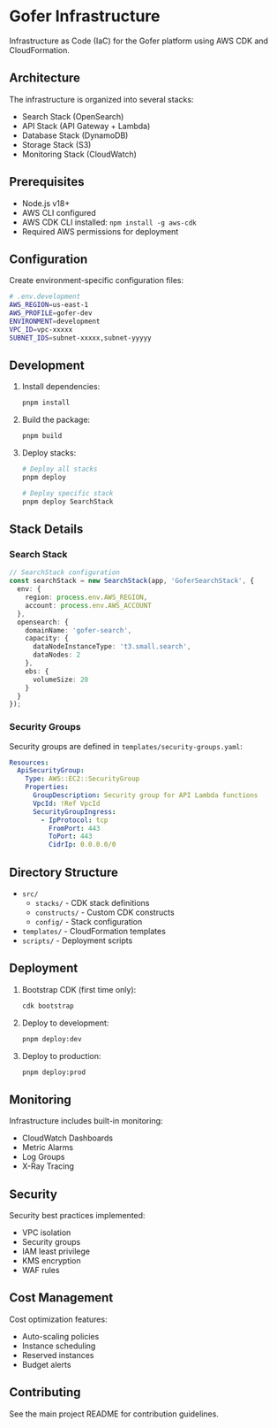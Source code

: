 # Gofer Infrastructure

Infrastructure as Code (IaC) for the Gofer platform using AWS CDK and CloudFormation.

## Architecture

The infrastructure is organized into several stacks:

- Search Stack (OpenSearch)
- API Stack (API Gateway + Lambda)
- Database Stack (DynamoDB)
- Storage Stack (S3)
- Monitoring Stack (CloudWatch)

## Prerequisites

- Node.js v18+
- AWS CLI configured
- AWS CDK CLI installed: `npm install -g aws-cdk`
- Required AWS permissions for deployment

## Configuration

Create environment-specific configuration files:

```bash
# .env.development
AWS_REGION=us-east-1
AWS_PROFILE=gofer-dev
ENVIRONMENT=development
VPC_ID=vpc-xxxxx
SUBNET_IDS=subnet-xxxxx,subnet-yyyyy
```

## Development

1. Install dependencies:
   ```bash
   pnpm install
   ```

2. Build the package:
   ```bash
   pnpm build
   ```

3. Deploy stacks:
   ```bash
   # Deploy all stacks
   pnpm deploy

   # Deploy specific stack
   pnpm deploy SearchStack
   ```

## Stack Details

### Search Stack

```typescript
// SearchStack configuration
const searchStack = new SearchStack(app, 'GoferSearchStack', {
  env: {
    region: process.env.AWS_REGION,
    account: process.env.AWS_ACCOUNT
  },
  opensearch: {
    domainName: 'gofer-search',
    capacity: {
      dataNodeInstanceType: 't3.small.search',
      dataNodes: 2
    },
    ebs: {
      volumeSize: 20
    }
  }
});
```

### Security Groups

Security groups are defined in `templates/security-groups.yaml`:

```yaml
Resources:
  ApiSecurityGroup:
    Type: AWS::EC2::SecurityGroup
    Properties:
      GroupDescription: Security group for API Lambda functions
      VpcId: !Ref VpcId
      SecurityGroupIngress:
        - IpProtocol: tcp
          FromPort: 443
          ToPort: 443
          CidrIp: 0.0.0.0/0
```

## Directory Structure

- `src/`
  - `stacks/` - CDK stack definitions
  - `constructs/` - Custom CDK constructs
  - `config/` - Stack configuration
- `templates/` - CloudFormation templates
- `scripts/` - Deployment scripts

## Deployment

1. Bootstrap CDK (first time only):
   ```bash
   cdk bootstrap
   ```

2. Deploy to development:
   ```bash
   pnpm deploy:dev
   ```

3. Deploy to production:
   ```bash
   pnpm deploy:prod
   ```

## Monitoring

Infrastructure includes built-in monitoring:

- CloudWatch Dashboards
- Metric Alarms
- Log Groups
- X-Ray Tracing

## Security

Security best practices implemented:

- VPC isolation
- Security groups
- IAM least privilege
- KMS encryption
- WAF rules

## Cost Management

Cost optimization features:

- Auto-scaling policies
- Instance scheduling
- Reserved instances
- Budget alerts

## Contributing

See the main project README for contribution guidelines.
